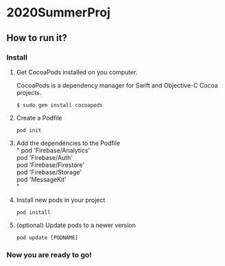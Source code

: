 # 2020SummerProj

## How to run it?

### Install

1. Get CocoaPods installed on you computer.

     CocoaPods is a dependency manager for Swift and Objective-C Cocoa projects.
     ```
     $ sudo gem install cocoapods
     ```
2. Create a Podfile
     ```
     pod init
     ```
3. Add the dependencies to the Podfile <br />
"
pod 'Firebase/Analytics'<br />
pod 'Firebase/Auth'<br />
pod 'Firebase/Firestore'<br />
pod 'Firebase/Storage'<br />
pod 'MessageKit'<br />
"
4. Install new pods in your project
     ```
     pod install
     ```
5. (optional) Update pods to a newer version
     ```
     pod update [PODNAME]
     ```

### Now you are ready to go!

